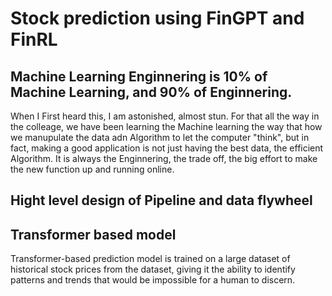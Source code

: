 # Stock prediction using FinGPT and FinRL


## Machine Learning Enginnering is 10% of Machine Learning, and 90% of Enginnering.

  When I First heard this, I am astonished, almost stun. For that all the way in the colleage, we have been learning the Machine learning the way that how we manupulate the data adn Algorithm to let the computer "think", but in fact, making a good application is not just having the best data, the efficient Algorithm. It is always the Enginnering, the trade off, the big effort to make the new function up and running online. 

## Hight level design of Pipeline and data flywheel 



## Transformer based model

Transformer-based prediction model is trained on a large dataset of historical stock prices from the dataset, giving it the ability to identify patterns and trends that would be impossible for a human to discern.


##
